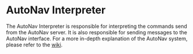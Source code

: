 # AutoNav Interpreter

The AutoNav Interpreter is responsible for interpreting the commands send from the AutoNav server. It is also responsible for sending messages to the AutoNav interface. For a more in-depth explanation of the AutoNav system, please refer to the [wiki](https://github.com/Auto-Nav-Group/AutoNav-Interpreter/wiki).